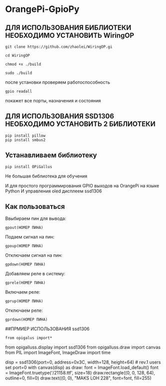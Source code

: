 # OrangePi-GpioPy
## ДЛЯ ИСПОЛЬЗОВАНИЯ БИБЛИОТЕКИ НЕОБХОДИМО УСТАНОВИТЬ WiringOP

    git clone https://github.com/zhaolei/WiringOP.gi

    cd WiringOP

    chmod +x ./build

    sudo ./build

после установки проверяем работоспособность

    gpio readall

покажет все порты, назначения и состояния
## ДЛЯ ИСПОЛЬЗОВАНИЯ SSD1306 НЕОБХОДИМО УСТАНОВИТЬ 2 БИБЛИОТЕКИ

    pip install pillow
    pip install smbus2
## Устанавливаем библиотеку 

    pip install OPiGallus

Не большая библиотека для обучения

И для простого программирования GPIO выходов на OrangePi на языке Python
И управления oled дисплеем ssd1306
## Как пользоваться
Ввыбираем пин для вывода:

    gpout(НОМЕР ПИНА) 
Подаем сигнал на пин:

    gpoup(НОМЕР ПИНА)
Отключаем сигнал на пин:

    gpdown(НОМЕР ПИНА)
Добавляем реле в систему:

    gprele(НОМЕР ПИНА)
Включаем реле:

    gprup(НОМЕР ПИНА)
Отключаем реле:

    gprdown(НОМЕР ПИНА)
##ПРМИЕР ИСПОЛЬЗОВАНИЯ ssd1306

    from opigalus import*
from opigalluss.display import ssd1306
from opigalluss.draw import canvas
from PIL import ImageFont, ImageDraw
import time

disp = ssd1306(port=0, address=0x3C, width=128, height=64)  # rev.1 users set port=0
with canvas(disp) as draw:
    font = ImageFont.load_default()
    font = ImageFont.truetype('/21158.ttf', size=18)
    draw.rectangle((0, 0, 128, 64), outline=0, fill=0)
    draw.text((0, 0), "MAKS LOH 228", font=font, fill=255)
